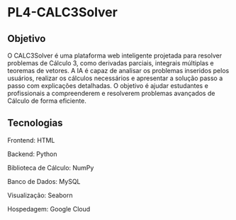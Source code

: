 # PL4-CALC3Solver

## Objetivo  
O CALC3Solver é uma plataforma web inteligente projetada para resolver problemas de Cálculo 3, como derivadas parciais, integrais múltiplas e teoremas de vetores. A IA é capaz de analisar os problemas inseridos pelos usuários, realizar os cálculos necessários e apresentar a solução passo a passo com explicações detalhadas. O objetivo é ajudar estudantes e profissionais a compreenderem e resolverem problemas avançados de Cálculo de forma eficiente.

## Tecnologias  

Frontend: HTML

Backend: Python

Biblioteca de Cálculo: NumPy

Banco de Dados: MySQL

Visualização: Seaborn

Hospedagem: Google Cloud
